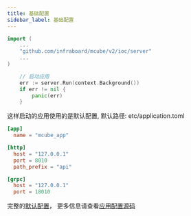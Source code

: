 ```yaml
---
title: 基础配置
sidebar_label: 基础配置
---
```



```go
import (
    ...
    "github.com/infraboard/mcube/v2/ioc/server"
    ...
)

	// 启动应用
	err := server.Run(context.Background())
	if err != nil {
		panic(err)
	}
```

这样启动的应用使用的是默认配置, 默认路径: etc/application.toml
```toml tab
[app]
  name = "mcube_app"

[http]
  host = "127.0.0.1"
  port = 8010
  path_prefix = "api"

[grpc]
  host = "127.0.0.1"
  port = 18010
```
完整的[默认配置](https://github.com/infraboard/mcube/blob/master/examples/etc/application.toml)， 更多信息请查看[应用配置源码](https://github.com/infraboard/mcube/blob/master/ioc/config/application/application.go#L33-L41)